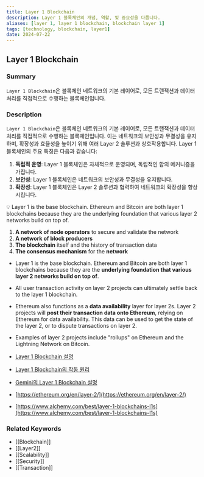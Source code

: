 ```yaml
---
title: Layer 1 Blockchain
description: Layer 1 블록체인의 개념, 역할, 및 중요성을 다룹니다.
aliases: [layer 1, layer 1 blockchain, blockchain layer 1]
tags: [technology, blockchain, layer1]
date: 2024-07-22
---
```


## Layer 1 Blockchain

### Summary

`Layer 1 Blockchain`은 블록체인 네트워크의 기본 레이어로, 모든 트랜잭션과 데이터 처리를 직접적으로 수행하는 블록체인입니다.

### Description

`Layer 1 Blockchain`은 블록체인 네트워크의 기본 레이어로, 모든 트랜잭션과 데이터 처리를 직접적으로 수행하는 블록체인입니다. 이는 네트워크의 보안성과 무결성을 유지하며, 확장성과 효율성을 높이기 위해 여러 Layer 2 솔루션과 상호작용합니다. Layer 1 블록체인의 주요 특징은 다음과 같습니다:

1. **독립적 운영**: Layer 1 블록체인은 자체적으로 운영되며, 독립적인 합의 메커니즘을 가집니다.
2. **보안성**: Layer 1 블록체인은 네트워크의 보안성과 무결성을 유지합니다.
3. **확장성**: Layer 1 블록체인은 Layer 2 솔루션과 협력하여 네트워크의 확장성을 향상시킵니다.

<aside> 💡 Layer 1 is the base blockchain. Ethereum and Bitcoin are both layer 1 blockchains because they are the underlying foundation that various layer 2 networks build on top of.
</aside>

1. **A network of node operators** to secure and validate the network
2. **A network of block producers**
3. **The blockchain** itself and the history of transaction data
4. **The consensus mechanism** for the **network**

- Layer 1 is the base blockchain. Ethereum and Bitcoin are both layer 1 blockchains because they are the **underlying foundation that various layer 2 networks build on top of**.
- All user transaction activity on layer 2 projects can ultimately settle back to the layer 1 blockchain.
- Ethereum also functions as a **data availability** layer for layer 2s. Layer 2 projects will **post their transaction data onto Ethereum**, relying on Ethereum for data availability. This data can be used to get the state of the layer 2, or to dispute transactions on layer 2.
- Examples of layer 2 projects include "rollups" on Ethereum and the Lightning Network on Bitcoin.

- [Layer 1 Blockchain 설명](https://en.wikipedia.org/wiki/Layer1_blockchain)
- [Layer 1 Blockchain의 작동 원리](https://ethereum.org/en/glossary/#layer1)
- [Gemini의 Layer 1 Blockchain 설명](https://www.gemini.com/cryptopedia/search?query=layer1)
- [https://ethereum.org/en/layer-2/](https://ethereum.org/en/layer-2/)
- [https://www.alchemy.com/best/layer-1-blockchains-l1s](https://www.alchemy.com/best/layer-1-blockchains-l1s)

### Related Keywords

- [[Blockchain]]
- [[Layer2]]
- [[Scalability]]
- [[Security]]
- [[Transaction]]
